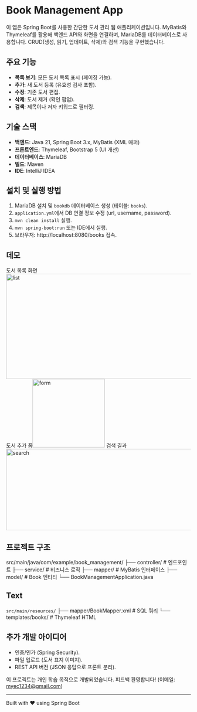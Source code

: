 # Book Management App

이 앱은 Spring Boot를 사용한 간단한 도서 관리 웹 애플리케이션입니다. MyBatis와 Thymeleaf를 활용해 백엔드 API와 화면을 연결하며, MariaDB를 데이터베이스로 사용합니다. CRUD(생성, 읽기, 업데이트, 삭제)와 검색 기능을 구현했습니다.

## 주요 기능
- **목록 보기**: 모든 도서 목록 표시 (페이징 가능).
- **추가**: 새 도서 등록 (유효성 검사 포함).
- **수정**: 기존 도서 편집.
- **삭제**: 도서 제거 (확인 팝업).
- **검색**: 제목이나 저자 키워드로 필터링.

## 기술 스택
- **백엔드**: Java 21, Spring Boot 3.x, MyBatis (XML 매퍼)
- **프론트엔드**: Thymeleaf, Bootstrap 5 (UI 개선)
- **데이터베이스**: MariaDB
- **빌드**: Maven
- **IDE**: IntelliJ IDEA

## 설치 및 실행 방법
1. MariaDB 설치 및 `bookdb` 데이터베이스 생성 (테이블: `books`).
2. `application.yml`에서 DB 연결 정보 수정 (url, username, password).
3. `mvn clean install` 실행.
4. `mvn spring-boot:run` 또는 IDE에서 실행.
5. 브라우저: http://localhost:8080/books 접속.

## 데모
도서 목록 화면<img width="983" height="287" alt="list" src="https://github.com/user-attachments/assets/26340698-dd01-413c-9c22-55a6d577ccbd" />
도서 추가 폼<img width="197" height="187" alt="form" src="https://github.com/user-attachments/assets/f41e7792-70b7-478f-9dc8-a3e378b54d2e" />
검색 결과<img width="987" height="222" alt="search" src="https://github.com/user-attachments/assets/617074fe-4513-4373-b709-2d8594cfe15b" />

## 프로젝트 구조
src/main/java/com/example/book_management/
├── controller/     # 엔드포인트
├── service/        # 비즈니스 로직
├── mapper/         # MyBatis 인터페이스
├── model/          # Book 엔티티
└── BookManagementApplication.java

## Text
`src/main/resources/`
├── mapper/BookMapper.xml  # SQL 쿼리
└── templates/books/       # Thymeleaf HTML

## 추가 개발 아이디어
- 인증/인가 (Spring Security).
- 파일 업로드 (도서 표지 이미지).
- REST API 버전 (JSON 응답으로 프론트 분리).

이 프로젝트는 개인 학습 목적으로 개발되었습니다. 피드백 환영합니다! (이메일: myec1234@gmail.com)

---
Built with ❤️ using Spring Boot
